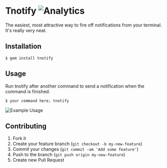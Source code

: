 # Tnotify ![Analytics](https://ga-beacon.appspot.com/UA-34529482-6/tnotify/readme?pixel)

The easiest, most attractive way to fire off notifications from your terminal.
It's really very neat.


## Installation

    $ gem install tnotify


## Usage

Run tnotify after another command to send a notification when the command is
finished.

    $ your command here; tnotify

![Example Usage](https://s3.amazonaws.com/f.cl.ly/items/1Z1g0E1k2E1Q2S0l1k0f/output_optimized.gif)


## Contributing

1. Fork it
2. Create your feature branch (`git checkout -b my-new-feature`)
3. Commit your changes (`git commit -am 'Add some feature'`)
4. Push to the branch (`git push origin my-new-feature`)
5. Create new Pull Request
